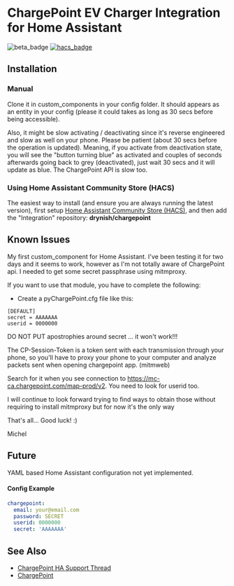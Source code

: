 # ChargePoint EV Charger Integration for Home Assistant

![beta_badge](https://img.shields.io/badge/maturity-Alpha-red.png)
[![hacs_badge](https://img.shields.io/badge/HACS-Default-orange.svg)](https://github.com/custom-components/hacs)

## Installation

### Manual

Clone it in custom_components in your config folder. It should appears as an entity in your config (please it could takes as long as 30 secs before being accessible).

Also, it might be slow activating / deactivating since it's reverse engineered and slow as well on your phone. Please be patient (about 30 secs before the operation is updated). Meaning, if you activate from deactivation state, you will see the "button turning blue" as activated and couples of seconds afterwards going back to grey (deactivated), just wait 30 secs and it will update as blue. The ChargePoint API is slow too.

### Using Home Assistant Community Store (HACS)

The easiest way to install (and ensure you are always running the latest version), first setup [Home Assistant Community Store (HACS)](https://github.com/custom-components/hacs), and then add the "Integration" repository: **drynish/chargepoint**

## Known Issues

My first custom_component for Home Assistant. I've been testing it for two days and it seems to work, however as I'm not totally aware of ChargePoint api. I needed to get some secret passphrase using mitmproxy.

If you want to use that module, you have to complete the following:

* Create a pyChargePoint.cfg file like this:
```
[DEFAULT]
secret = AAAAAAA
userid = 0000000
```

DO NOT PUT apostrophies around secret ... it won't work!!!

The CP-Session-Token is a token sent with each transmission through your phone, so you'll have to proxy your phone to your computer and analyze packets sent when opening chargepoint app. (mitmweb) 

Search for it when you see connection to https://mc-ca.chargepoint.com/map-prod/v2. You need to look for userid too.

I will continue to look forward trying to find ways to obtain those without requiring to install mitmproxy but for now it's the only way

That's all... Good luck! :)

Michel

## Future

YAML based Home Assistant configuration not yet implemented.

#### Config Example

```yaml
chargepoint:
  email: your@email.com
  password: SECRET
  userid: 0000000
  secret: 'AAAAAAA'
```

## See Also

* [ChargePoint HA Support Thread](https://community.home-assistant.io/t/chargepoint-support/65353/7)
* [ChargePoint](https://www.chargepoint.com/)
